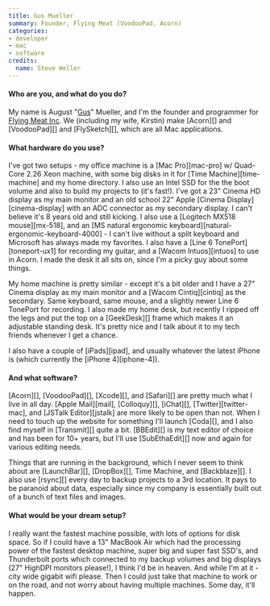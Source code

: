```yaml
---
title: Gus Mueller
summary: Founder, Flying Meat (VoodooPad, Acorn)
categories:
- developer
- mac
- software
credits:
  name: Steve Weller
---
```


#### Who are you, and what do you do?

My name is August "[Gus](http://shapeof.com/ "Gus' website.")" Mueller, and I'm the founder and programmer for [Flying Meat Inc](http://flyingmeat.com/ "Flying Meat's website."). We (including my wife, Kirstin) make [Acorn][] and [VoodooPad][] and [FlySketch][], which are all Mac applications.

#### What hardware do you use?

I've got two setups - my office machine is a [Mac Pro][mac-pro] w/ Quad-Core 2.26 Xeon machine, with some big disks in it for [Time Machine][time-machine] and my home directory. I also use an Intel SSD for the the boot volume and also to build my projects to (it's fast!). I've got a 23" Cinema HD display as my main monitor and an old school 22" Apple [Cinema Display][cinema-display] with an ADC connector as my secondary display. I can't believe it's 8 years old and still kicking. I also use a [Logitech MX518 mouse][mx-518], and an [MS natural ergonomic keyboard][natural-ergonomic-keyboard-4000] - I can't live without a split keyboard and Microsoft has always made my favorites. I also have a [Line 6 TonePort][toneport-ux1] for recording my guitar, and a [Wacom Intuos][intuos] to use in Acorn. I made the desk it all sits on, since I'm a picky guy about some things.

My home machine is pretty similar - except it's a bit older and I have a 27" Cinema display as my main monitor and a [Wacom Cintiq][cintiq] as the secondary. Same keyboard, same mouse, and a slightly newer Line 6 TonePort for recording. I also made my home desk, but recently I ripped off the legs and put the top on a [GeekDesk][] frame which makes it an adjustable standing desk. It's pretty nice and I talk about it to my tech friends whenever I get a chance.

I also have a couple of [iPads][ipad], and usually whatever the latest iPhone is (which currently the [iPhone 4][iphone-4]).

#### And what software?

[Acorn][], [VoodooPad][], [Xcode][], and [Safari][] are pretty much what I live in all day. [Apple Mail][mail], [Colloquy][], [iChat][], [Twitter][twitter-mac], and [JSTalk Editor][jstalk] are more likely to be open than not. When I need to touch up the website for something I'll launch [Coda][], and I also find myself in [Transmit][] quite a bit. [BBEdit][] is my text editor of choice and has been for 10+ years, but I'll use [SubEthaEdit][] now and again for various editing needs.

Things that are running in the background, which I never seem to think about are [LaunchBar][], [DropBox][], Time Machine, and [Backblaze][]. I also use [rsync][] every day to backup projects to a 3rd location. It pays to be paranoid about data, especially since my company is essentially built out of a bunch of text files and images.

#### What would be your dream setup?

I really want the fastest machine possible, with lots of options for disk space. So if I could have a 13" MacBook Air which had the processing power of the fastest desktop machine, super big and super fast SSD's, and Thunderbolt ports which connected to my backup volumes and big displays (27" HighDPI monitors please!), I think I'd be in heaven. And while I'm at it - city wide gigabit wifi please. Then I could just take that machine to work or on the road, and not worry about having multiple machines. Some day, it'll happen.